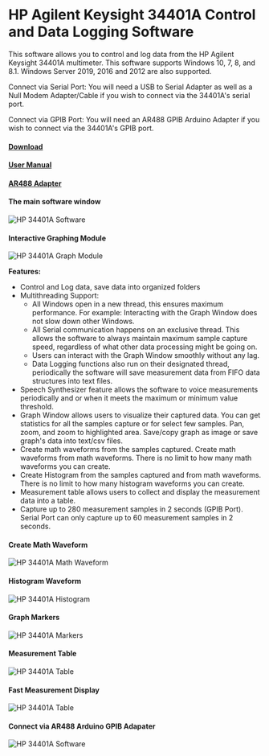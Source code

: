 # HP Agilent Keysight 34401A Control and Data Logging Software
 This software allows you to control and log data from the HP Agilent Keysight 34401A multimeter. This software supports Windows 10, 7, 8, and 8.1. Windows Server 2019, 2016 and 2012 are also supported.

 Connect via Serial Port: You will need a USB to Serial Adapter as well as a Null Modem Adapter/Cable if you wish to connect via the 34401A's serial port. 

 Connect via GPIB Port: You will need an AR488 GPIB Arduino Adapter if you wish to connect via the 34401A's GPIB port. 

#### [Download]()

#### [User Manual]()

#### [AR488 Adapter](https://github.com/Twilight-Logic/AR488)


#### The main software window
![HP 34401A Software]()

#### Interactive Graphing Module
![HP 34401A Graph Module]()

**Features:**

- Control and Log data, save data into organized folders
- Multithreading Support:
   - All Windows open in a new thread, this ensures maximum performance. For example: Interacting with the Graph Window does not slow down other Windows.
    - All Serial communication happens on an exclusive thread. This allows the software to always maintain maximum sample capture speed, regardless of what other data processing might be going on.
    - Users can interact with the Graph Window smoothly without any lag.
    - Data Logging functions also run on their designated thread, periodically the software will save measurement data from FIFO data structures into text files.
- Speech Synthesizer feature allows the software to voice measurements periodically and or when it meets the maximum or minimum value threshold.
- Graph Window allows users to visualize their captured data. You can get statistics for all the samples capture or for select few samples. Pan, zoom, and zoom to highlighted area. Save/copy graph as image or save graph's data into text/csv files. 
- Create math waveforms from the samples captured. Create math waveforms from math waveforms. There is no limit to how many math waveforms you can create. 
- Create Histogram from the samples captured and from math waveforms. There is no limit to how many histogram waveforms you can create.
- Measurement table allows users to collect and display the measurement data into a table.
- Capture up to 280 measurement samples in 2 seconds (GPIB Port). Serial Port can only capture up to 60 measurement samples in 2 seconds.

#### Create Math Waveform
![HP 34401A  Math Waveform]()

#### Histogram Waveform
![HP 34401A Histogram]()

#### Graph Markers
![HP 34401A Markers]()

#### Measurement Table
![HP 34401A Table]()

#### Fast Measurement Display
![HP 34401A Table]()

#### Connect via AR488 Arduino GPIB Adapater
![HP 34401A Software]()